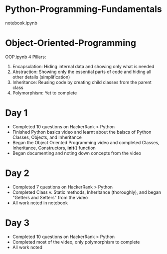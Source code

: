 # **Python-Programming-Fundamentals**
notebook.ipynb
# **Object-Oriented-Programming**
OOP.ipynb
4 Pillars:
1. Encapsulation: Hiding internal data and showing only what is needed
2. Abstraction: Showing only the essential parts of code and hiding all other details (simplification)
3. Inheritance: Reusing code by creating child classes from the parent class
4. Polymorphism: Yet to complete
  # Day 1
  - Completed 10 questions on HackerRank > Python
  - Finished Python basics video and learnt about the baiscs of Python Classes, Objects, and Inheritance
  - Began the Object Oriented Programming video and completed Classes, Inheritance, Constructors, __init__() function
  - Began documenting and noting down concepts from the video
  # Day 2
  - Completed 7 questions on HackerRank > Python
  - Completed Class v. Static methods, Inheritance (thoroughly), and began "Getters and Setters" from the video
  - All work noted in notebook
  # Day 3
  - Completed 10 questions on HackerRank > Python
  - Completed most of the video, only polymorphism to complete
  - All work noted
